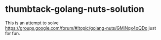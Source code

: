 # thumbtack-golang-nuts-solution
This is an attempt to solve https://groups.google.com/forum/#!topic/golang-nuts/GMiNqx4oQDo just for fun.
